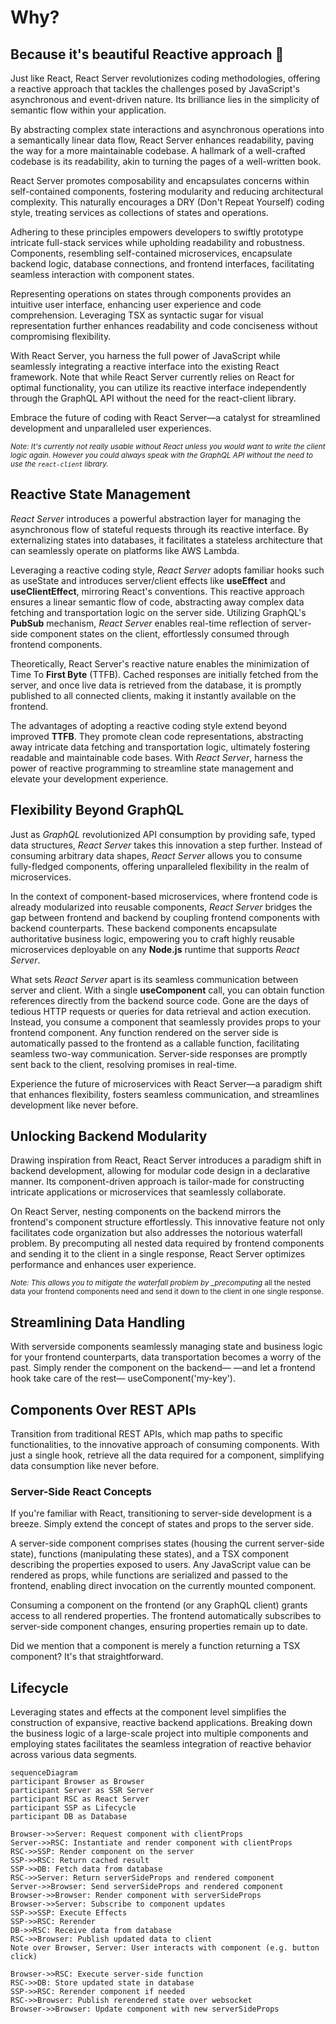 # Why?

## Because it's beautiful Reactive approach 🥰

Just like React, React Server revolutionizes coding methodologies, offering a reactive approach that tackles the challenges posed by JavaScript's asynchronous and event-driven nature. Its brilliance lies in the simplicity of semantic flow within your application.

By abstracting complex state interactions and asynchronous operations into a semantically linear data flow, React Server enhances readability, paving the way for a more maintainable codebase. A hallmark of a well-crafted codebase is its readability, akin to turning the pages of a well-written book.

React Server promotes composability and encapsulates concerns within self-contained components, fostering modularity and reducing architectural complexity. This naturally encourages a DRY (Don't Repeat Yourself) coding style, treating services as collections of states and operations.

Adhering to these principles empowers developers to swiftly prototype intricate full-stack services while upholding readability and robustness. Components, resembling self-contained microservices, encapsulate backend logic, database connections, and frontend interfaces, facilitating seamless interaction with component states.

Representing operations on states through components provides an intuitive user interface, enhancing user experience and code comprehension. Leveraging TSX as syntactic sugar for visual representation further enhances readability and code conciseness without compromising flexibility.

With React Server, you harness the full power of JavaScript while seamlessly integrating a reactive interface into the existing React framework. Note that while React Server currently relies on React for optimal functionality, you can utilize its reactive interface independently through the GraphQL API without the need for the react-client library.

Embrace the future of coding with React Server—a catalyst for streamlined development and unparalleled user experiences.

<sub>_Note: It's currently not really usable without React unless you would want to write the client logic again. However you could always speak with the GraphQL API without the need to use the `react-client` library._</sub>

## Reactive State Management

_React Server_ introduces a powerful abstraction layer for managing the asynchronous flow of stateful requests through its reactive interface. By externalizing states into databases, it facilitates a stateless architecture that can seamlessly operate on platforms like AWS Lambda.

Leveraging a reactive coding style, _React Server_ adopts familiar hooks such as useState and introduces server/client effects like **useEffect** and **useClientEffect**, mirroring React's conventions. This reactive approach ensures a linear semantic flow of code, abstracting away complex data fetching and transportation logic on the server side. Utilizing GraphQL's **PubSub** mechanism, _React Server_ enables real-time reflection of server-side component states on the client, effortlessly consumed through frontend components.

Theoretically, React Server's reactive nature enables the minimization of Time To **First Byte** (TTFB). Cached responses are initially fetched from the server, and once live data is retrieved from the database, it is promptly published to all connected clients, making it instantly available on the frontend.

The advantages of adopting a reactive coding style extend beyond improved **TTFB**. They promote clean code representations, abstracting away intricate data fetching and transportation logic, ultimately fostering readable and maintainable code bases. With _React Server_, harness the power of reactive programming to streamline state management and elevate your development experience.

## Flexibility Beyond GraphQL

Just as _GraphQL_ revolutionized API consumption by providing safe, typed data structures, _React Server_ takes this innovation a step further. Instead of consuming arbitrary data shapes, _React Server_ allows you to consume fully-fledged components, offering unparalleled flexibility in the realm of microservices.

In the context of component-based microservices, where frontend code is already modularized into reusable components, _React Server_ bridges the gap between frontend and backend by coupling frontend components with backend counterparts. These backend components encapsulate authoritative business logic, empowering you to craft highly reusable microservices deployable on any **Node.js** runtime that supports _React Server_.

What sets _React Server_ apart is its seamless communication between server and client. With a single **useComponent** call, you can obtain function references directly from the backend source code. Gone are the days of tedious HTTP requests or queries for data retrieval and action execution. Instead, you consume a component that seamlessly provides props to your frontend component. Any function rendered on the server side is automatically passed to the frontend as a callable function, facilitating seamless two-way communication. Server-side responses are promptly sent back to the client, resolving promises in real-time.

Experience the future of microservices with React Server—a paradigm shift that enhances flexibility, fosters seamless communication, and streamlines development like never before.

## Unlocking Backend Modularity

Drawing inspiration from React, React Server introduces a paradigm shift in backend development, allowing for modular code design in a declarative manner. Its component-driven approach is tailor-made for constructing intricate applications or microservices that seamlessly collaborate.

On React Server, nesting components on the backend mirrors the frontend's component structure effortlessly. This innovative feature not only facilitates code organization but also addresses the notorious waterfall problem. By precomputing all nested data required by frontend components and sending it to the client in a single response, React Server optimizes performance and enhances user experience.

<sub>_Note: This allows you to mitigate the waterfall problem by \_precomputing_ all the nested data your frontend components need and send it down to the client in one single response._<sub>_

## Streamlining Data Handling

With serverside components seamlessly managing state and business logic for your frontend counterparts, data transportation becomes a worry of the past. Simply render the component on the backend— <MyComponent key="my-key" />—and let a frontend hook take care of the rest— useComponent('my-key').

## Components Over REST APIs

Transition from traditional REST APIs, which map paths to specific functionalities, to the innovative approach of consuming components. With just a single hook, retrieve all the data required for a component, simplifying data consumption like never before.

### Server-Side React Concepts

If you're familiar with React, transitioning to server-side development is a breeze. Simply extend the concept of states and props to the server side.

A server-side component comprises states (housing the current server-side state), functions (manipulating these states), and a TSX component describing the properties exposed to users. Any JavaScript value can be rendered as props, while functions are serialized and passed to the frontend, enabling direct invocation on the currently mounted component.

Consuming a component on the frontend (or any GraphQL client) grants access to all rendered properties. The frontend automatically subscribes to server-side component changes, ensuring properties remain up to date.

Did we mention that a component is merely a function returning a TSX component? It's that straightforward.

## Lifecycle

Leveraging states and effects at the component level simplifies the construction of expansive, reactive backend applications. Breaking down the business logic of a large-scale project into multiple components and employing states facilitates the seamless integration of reactive behavior across various data segments.

```mermaid
sequenceDiagram
participant Browser as Browser
participant Server as SSR Server
participant RSC as React Server
participant SSP as Lifecycle
participant DB as Database

Browser->>Server: Request component with clientProps
Server->>RSC: Instantiate and render component with clientProps
RSC->>SSP: Render component on the server
SSP->>RSC: Return cached result
SSP->>DB: Fetch data from database
RSC->>Server: Return serverSideProps and rendered component
Server->>Browser: Send serverSideProps and rendered component
Browser->>Browser: Render component with serverSideProps
Browser->>Server: Subscribe to component updates
SSP->>SSP: Execute Effects
SSP->>RSC: Rerender
DB->>RSC: Receive data from database
RSC->>Browser: Publish updated data to client
Note over Browser, Server: User interacts with component (e.g. button click)

Browser->>RSC: Execute server-side function
RSC->>DB: Store updated state in database
SSP->>RSC: Rerender component if needed
RSC->>Browser: Publish rerendered state over websocket
Browser->>Browser: Update component with new serverSideProps
```

